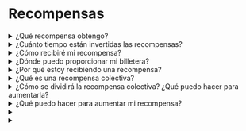 # Recompensas

<details>

<summary>¿Qué recompensa obtengo?</summary>

Basado en tu total de puntos y los objetivos colectivos alcanzados, recibirás una recompensa individual en tokens $XBG, así como una recompensa colectiva en tokens $XBG. Todas las recompensas están [invertidas](rewards-test.md#how-long-are-rewards-vested).

</details>

<details>

<summary>¿Cuánto tiempo están invertidas las recompensas?</summary>

</details>

<details>

<summary>¿Cómo recibiré mi recompensa?</summary>

Al finalizar la fase clasificatoria o la temporada, las recompensas se enviarán a la billetera que proporcionaste, según tu posición final después de que el concurso haya terminado. Nota: Todas las recompensas están [invertidas](rewards-test.md#how-long-are-rewards-vested).

</details>

<details>

<summary>¿Dónde puedo proporcionar mi billetera?</summary>

</details>

<details>

<summary>¿Por qué estoy recibiendo una recompensa?</summary>

Te recompensamos en agradecimiento por tu participación activa y contribución a la expansión de la comunidad de XBorg y por promover nuestro token $XBG.

</details>

<details>

<summary>¿Qué es una recompensa colectiva?</summary>

Una recompensa colectiva es una muestra de nuestro agradecimiento por el esfuerzo colectivo de los participantes, donde las recompensas se incrementan al alcanzar niveles de hitos durante la temporada. Dependiendo de tu posición al final de la temporada, recibirás una recompensa adicional del fondo colectivo.

</details>

<details>

<summary>¿Cómo se dividirá la recompensa colectiva? ¿Qué puedo hacer para aumentarla?</summary>

La división de la recompensa colectiva se determina según tu clasificación y puede ser aumentada colectivamente al alcanzar hitos colectivos o completar acciones rápidas. Para obtener más información, consulta las [reglas](rules-test.md).

</details>

<details>

<summary>¿Qué puedo hacer para aumentar mi recompensa?</summary>

La mejor manera de maximizar tu recompensa es a través de la consistencia combinada con la viralidad. Cuanto mayor sea tu alcance, más alto ascenderás en la clasificación.

</details>

<details>

<summary></summary>

</details>

<details>

<summary></summary>

</details>
